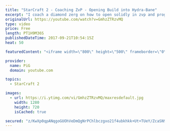 ```yaml
---
title: "StarCraft 2 - Coaching ZvP - Opening Build into Hydra-Bane"
excerpt: "I coach a diamond zerg on how to open solidly in zvp and progress to the hydra-bane stage of the game -- Watch live at https://www.twitch.tv/x5_pig"
originalUrl: https://youtube.com/watch?v=GmhzZTRzvMQ
type: video
price: Free
length: PT1H9M36S
publishedDateTime: 2017-09-21T10:54:15Z
heat: 50

featuredContent: "<iframe width=\"800\" height=\"500\" frameborder=\"0\" src=\"https://www.youtube.com/embed/GmhzZTRzvMQ\" allow=\"accelerometer; autoplay; encrypted-media; gyroscope; picture-in-picture\" allowfullscreen></iframe>"

provider:
  name: PiG
  domain: youtube.com

topics:
  - StarCraft 2

images:
  - url: https://i.ytimg.com/vi/GmhzZTRzvMQ/maxresdefault.jpg
    width: 1280
    height: 720
    isCached: true

secured: "z/KwXp0qpANqgoGUOhVeDmQgNrPChlbczgxo21f4ubkhkk+Ut+TUeY/ZcaSN94d8DrSBJ1/cm83OznoVH4L3mA9Dk0ynaSf7lijbhwUuxE0yjGWqG+V6PiG3tReSmsaa8cVov8tOS3Zy1LswxR1rxpOjVRcOmWoiKABHpuqEKN/3H7MkPcrK5abD16QQuT3fO68P2XdoNvLX2oeXipPuz2S13PyCJirnfpeInSG4zBiZsmlM1CYzipUPsh3bZE/GMjZQFnNLCyVXfxFal277XcLZE8mL0mx2RcVCaddRkLJ8JrneFhaxiiSGpopVy0QQsO6JRHN42PYEWBxFgf30pB4LsBH9KTTfvGNcXtKnsuljf0WUwrWxvchc8VJoAdFuZr5SlpWOzpMC/oBhPWfGNKZ2cywhyrm2oR3Sr4MMmAo=;gJQGeZPoRK1caw8ZUmH67A=="
---
```


